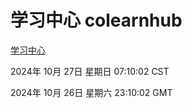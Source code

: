 # 学习中心 colearnhub
[学习中心](http://219.139.197.74:56308/colearnhub/)

2024年 10月 27日 星期日 07:10:02 CST

2024年 10月 26日 星期六 23:10:02 GMT
